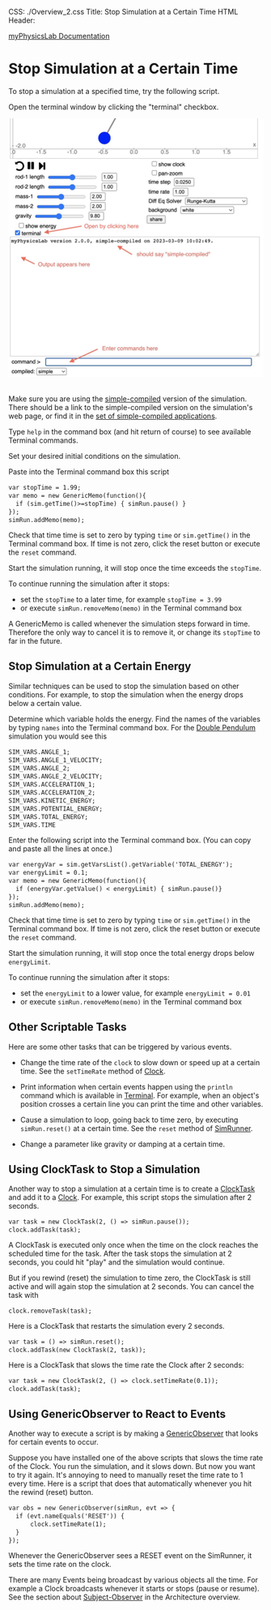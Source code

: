 CSS: ./Overview_2.css
Title: Stop Simulation at a Certain Time
HTML Header: <meta name="viewport" content="width=device-width, initial-scale=1">

[myPhysicsLab Documentation](index.html)

# Stop Simulation at a Certain Time

To stop a simulation at a specified time, try the following script.

Open the terminal window by clicking the "terminal" checkbox.

<img src='TerminalWindow.jpg'>
&nbsp;

Make sure you are using the [simple-compiled](Building.html#advancedvs.simplecompile)
version of the simulation. There should be a link to the simple-compiled version on the
simulation's web page, or find it in the
[set of simple-compiled applications](https://www.myphysicslab.com/develop/build/index-en.html).

Type `help` in the command box (and hit return of course) to see available Terminal
commands.

Set your desired initial conditions on the simulation.

Paste into the Terminal command box this script

    var stopTime = 1.99;
    var memo = new GenericMemo(function(){
      if (sim.getTime()>=stopTime) { simRun.pause() }
    });
    simRun.addMemo(memo);

Check that time time is set to zero by typing `time` or `sim.getTime()` in the Terminal command box.  If time is not zero, click the reset button or execute the `reset` command. 

Start the simulation running, it will stop once the time exceeds the `stopTime`.

To continue running the simulation after it stops:

- set the `stopTime` to a later time, for example `stopTime = 3.99`
- or execute `simRun.removeMemo(memo)` in the Terminal command box

A GenericMemo is called whenever the simulation steps forward in time. Therefore the
only way to cancel it is to remove it, or change its `stopTime` to far in the future.


## Stop Simulation at a Certain Energy

Similar techniques can be used to stop the simulation based on other conditions. For example, to stop the simulation when the energy drops below a certain value.

Determine which variable holds the energy.
Find the names of the variables by typing `names` into the Terminal command box. For the
[Double Pendulum](https://www.myphysicslab.com/develop/build/sims/pendulum/DoublePendulumApp-en.html)
simulation you would see this

    SIM_VARS.ANGLE_1;
    SIM_VARS.ANGLE_1_VELOCITY;
    SIM_VARS.ANGLE_2;
    SIM_VARS.ANGLE_2_VELOCITY;
    SIM_VARS.ACCELERATION_1;
    SIM_VARS.ACCELERATION_2;
    SIM_VARS.KINETIC_ENERGY;
    SIM_VARS.POTENTIAL_ENERGY;
    SIM_VARS.TOTAL_ENERGY;
    SIM_VARS.TIME

Enter the following script into the Terminal command box.  (You can copy and paste all
the lines at once.)

    var energyVar = sim.getVarsList().getVariable('TOTAL_ENERGY');
    var energyLimit = 0.1;
    var memo = new GenericMemo(function(){
      if (energyVar.getValue() < energyLimit) { simRun.pause()}
    });
    simRun.addMemo(memo);

Check that time time is set to zero by typing `time` or `sim.getTime()` in the Terminal command box.  If time is not zero, click the reset button or execute the `reset` command. 

Start the simulation running, it will stop once the total energy drops below `energyLimit`.

To continue running the simulation after it stops:

- set the `energyLimit` to a lower value, for example `energyLimit = 0.01`
- or execute `simRun.removeMemo(memo)` in the Terminal command box

## Other Scriptable Tasks

Here are some other tasks that can be triggered by various events.

- Change the time rate of the `clock` to slow down or speed up at a certain
    time. See the `setTimeRate` method of
    [Clock](myphysicslab.lab.util.Clock.html).

- Print information when certain events happen using the `println` command
    which is available in [Terminal](myphysicslab.lab.util.Terminal.html). For
    example, when an object's position crosses a certain line you can print the time
    and other variables.

- Cause a simulation to loop, going back to time zero, by executing
    `simRun.reset()` at a certain time. See the `reset` method of
    [SimRunner](myphysicslab.lab.app.SimRunner.html).

- Change a parameter like gravity or damping at a certain time.

## Using ClockTask to Stop a Simulation

Another way to stop a simulation at a certain time is to create a
[ClockTask](myphysicslab.lab.util.ClockTask.html)
and add it to a
[Clock](myphysicslab.lab.util.Clock.html).
For example, this script stops the simulation after 2 seconds.

    var task = new ClockTask(2, () => simRun.pause());
    clock.addTask(task);

A ClockTask is executed only once when the time on the clock reaches the scheduled time for the task.  After the task stops the simulation at 2 seconds, you could hit "play" and the simulation would continue.

But if you rewind (reset) the simulation to time zero, the ClockTask is still active and will again stop the simulation at 2 seconds.  You can cancel the task with

    clock.removeTask(task);

Here is a ClockTask that restarts the simulation every 2 seconds. 

    var task = () => simRun.reset();
    clock.addTask(new ClockTask(2, task));

Here is a ClockTask that slows the time rate the Clock after 2 seconds:

    var task = new ClockTask(2, () => clock.setTimeRate(0.1));
    clock.addTask(task);

## Using GenericObserver to React to Events

Another way to execute a script is by making a
[GenericObserver](myphysicslab.lab.util.GenericObserver.html)
that looks for certain events to occur.

Suppose you have installed one of the above scripts that slows the time rate of the Clock.  You run the simulation, and it slows down.  But now you want to try it again. It's annoying to need to manually reset the time rate to 1 every time. Here is a script that does that automatically whenever you hit the rewind (reset) button.

    var obs = new GenericObserver(simRun, evt => {
      if (evt.nameEquals('RESET')) {
          clock.setTimeRate(1);
      }
    });

Whenever the GenericObserver sees a RESET event on the SimRunner, it sets the time rate on the clock.

There are many Events being broadcast by various objects all the time.  For example a Clock broadcasts whenever it starts or stops (pause or resume). See
the section about [Subject-Observer](Architecture.html#subjectobserverparameter) in the
Architecture overview.

&nbsp;

&nbsp;

